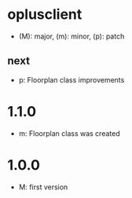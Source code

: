 # oplusclient

* (M): major, (m): minor, (p): patch

## next
* p: Floorplan class improvements

# 1.1.0
* m: Floorplan class was created

# 1.0.0
* M: first version
